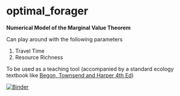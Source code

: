 # optimal_forager
__Numerical Model of the Marginal Value Theorem__

Can play around with the following parameters
1. Travel Time
2. Resource Richness

To be used as a teaching tool (accompanied by a standard ecology textbook like [Begon, Townsend and Harper 4th Ed](https://www.wiley.com/en-us/Ecology%3A+From+Individuals+to+Ecosystems%2C+4th+Edition-p-9781405111171))

[![Binder](https://mybinder.org/badge_logo.svg)](https://mybinder.org/v2/gh/shivChitinous/optimal_forager/master)
